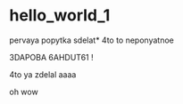 # hello_world_1
pervaya popytka sdelat* 4to to neponyatnoe

3DAPOBA 6AHDUT61 !

4to ya zdelal aaaa
 
oh wow
